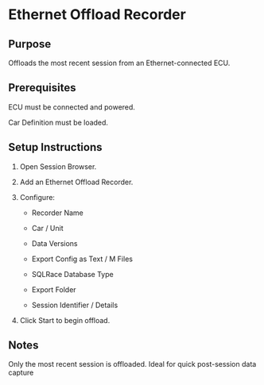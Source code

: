 # Ethernet Offload Recorder
## Purpose

Offloads the most recent session from an Ethernet-connected ECU.

## Prerequisites

ECU must be connected and powered.

Car Definition must be loaded.

## Setup Instructions

1. Open Session Browser.

2. Add an Ethernet Offload Recorder.

3. Configure:

    - Recorder Name

    - Car / Unit

    - Data Versions

    - Export Config as Text / M Files

    - SQLRace Database Type

    - Export Folder

    - Session Identifier / Details

4. Click Start to begin offload.

## Notes

Only the most recent session is offloaded.
Ideal for quick post-session data capture